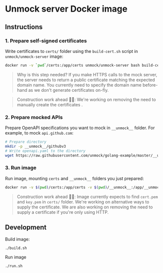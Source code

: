 # Unmock server Docker image

## Instructions

### 1. Prepare self-signed certificates

Write certificates to `certs/` folder using the `build-cert.sh` script in `unmock/unmock-server` image:

```bash
docker run -v `pwd`/certs:/app/certs unmock/unmock-server bash build-cert.sh api.github.com certs/
```

> Why is this step needed? If you make HTTPS calls to the mock server, the server needs to return a public certificate matching the expected domain name. You currently need to specify the domain name before-hand as we don't generate certificates on-fly.

> Construction work ahead 👷‍♀️: We're working on removing the need to manually create the certificates .

### 2. Prepare mocked APIs

Prepare OpenAPI specifications you want to mock in `__unmock__` folder. For example, to mock `api.github.com`:

```bash
# Prepare directory
mkdir -p __unmock__/githubv3
# Write openapi.yaml to the directory
wget https://raw.githubusercontent.com/unmock/golang-example/master/__unmock__/githubv3/openapi.yaml -O __unmock__/githubv3/openapi.yaml
```

### 3. Run image

Run image, mounting `certs` and `__unmock__` folders you just prepared:

```bash
docker run -v $(pwd)/certs:/app/certs -v $(pwd)/__unmock__:/app/__unmock__ unmock/unmock-server
```

> Construction work ahead 👷‍♂️: Image currently expects to find `cert.pem` and `key.pem` in `certs/` folder. We're working on alternative ways to supply the certificate. We are also working on removing the need to supply a certificate if you're only using HTTP.

## Development

Build image:

```
./build.sh
```

Run image

```
./run.sh
```
